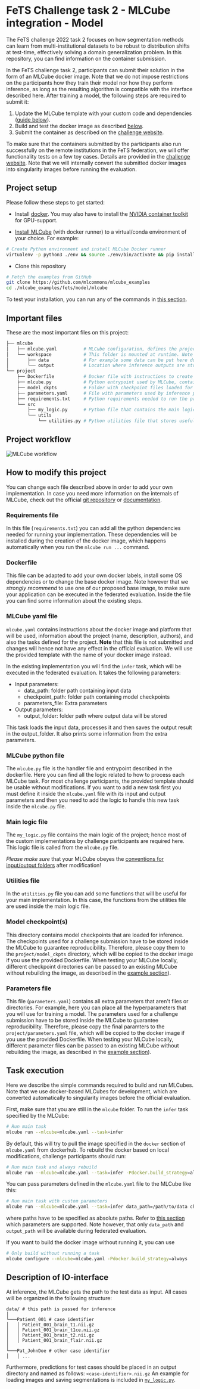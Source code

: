 # FeTS Challenge task 2 - MLCube integration - Model

The FeTS challenge 2022 task 2 focuses on how segmentation methods can learn from multi-institutional datasets to be robust to distribution shifts at test-time, effectively solving a domain generalization problem. In this repository, you can find information on the container submission.

In the FeTS challenge task 2, participants can submit their solution in the form of an MLCube docker image. Note that we do not impose restrictions on the participants how they train their model nor how they perform inference, as long as the resulting algorithm is compatible with the interface described here. After training a model, the following steps are required to submit it:

1. Update the MLCube template with your custom code and dependencies ([guide below](#how-to-modify-this-project)).
2. Build and test the docker image as described [below](#tasks-execution).
3. Submit the container as described on the [challenge website](https://www.synapse.org/#!Synapse:syn28546456/wiki/617255).

To make sure that the containers submitted by the participants also run successfully on the remote institutions in the FeTS federation, we will offer functionality tests on a few toy cases. Details are provided in the [challenge website](https://www.synapse.org/#!Synapse:syn28546456/wiki/617255). Note that we will internally convert the submitted docker images into singularity images before running the evaluation.

## Project setup

Please follow these steps to get started:
<!-- TODO singularity stuff once it is ready -->
- Install [docker](https://docs.docker.com/engine/install/). You may also have to install the [NVIDIA container toolkit](https://docs.nvidia.com/datacenter/cloud-native/container-toolkit/install-guide.html#installing-on-ubuntu-and-debian) for GPU-support.
<!-- - (Optional) Install [singularity](https://sylabs.io/guides/latest/user-guide/quick_start.html#quick-installation-steps). Only required if you want to test docker-to-singularity conversion yourself. -->
- [Install MLCube](https://mlcommons.github.io/mlcube/getting-started/) (with docker runner) to a virtual/conda environment of your choice. For example:

```bash
# Create Python environment and install MLCube Docker runner 
virtualenv -p python3 ./env && source ./env/bin/activate && pip install mlcube-docker
```

<!-- - (Optional) Install MLCube's singularity runner. -->
- Clone this repository
<!-- TODO Update this once merged -->

```bash
# Fetch the examples from GitHub
git clone https://github.com/mlcommons/mlcube_examples
cd ./mlcube_examples/fets/model/mlcube
```

To test your installation, you can run any of the commands in [this section](#tasks-execution).

## Important files

These are the most important files on this project:

```bash
├── mlcube
│   ├── mlcube.yaml          # MLCube configuration, defines the project, author, platform, docker and tasks.
│   └── workspace            # This folder is mounted at runtime. Note that it will be empty during fed. eval.
│       ├── data             # For example some data can be put here during local testing.
│       └── output           # Location where inference outputs are stored.
└── project
    ├── Dockerfile           # Docker file with instructions to create the image.
    ├── mlcube.py            # Python entrypoint used by MLCube, contains the logic for MLCube tasks.
    ├── model_ckpts          # Folder with checkpoint files loaded for inference.
    ├── parameters.yaml      # File with parameters used by inference procedure.
    ├── requirements.txt     # Python requirements needed to run the project inside Docker.
    └── src
        ├── my_logic.py      # Python file that contains the main logic of the project.
        └── utils
            └── utilities.py # Python utilities file that stores useful functions.
```

## Project workflow

![MLCube workflow](https://i.imgur.com/qXRp3Tb.png)

## How to modify this project

You can change each file described above in order to add your own implementation. In case you need more information on the internals of MLCube, check out the official [git repository](https://github.com/mlcommons/mlcube) or [documentation](https://mlcommons.github.io/mlcube/).

### Requirements file

In this file (`requirements.txt`) you can add all the python dependencies needed for running your implementation. These dependencies will be installed during the creation of the docker image, which happens automatically when you run the ```mlcube run ...``` command.

### Dockerfile

This file can be adapted to add your own docker labels, install some OS dependencies or to change the base docker image. Note however that we *strongly recommend* to use one of our proposed base image, to make sure your application can be executed in the federated evaluation. Inside the file you can find some information about the existing steps.

### MLCube yaml file

`mlcube.yaml` contains instructions about the docker image and platform that will be used, information about the project (name, description, authors), and also the tasks defined for the project. **Note** that this file is not submitted and changes will hence not have any effect in the official evaluation. We will use the provided template with the name of your docker image instead.

In the existing implementation you will find the `infer` task, which will be executed in the federated evaluation. It takes the following parameters:

- Input parameters:
  - data_path: folder path containing input data
  - checkpoint_path: folder path containing model checkpoints
  - parameters_file: Extra parameters
- Output parameters:
  - output_folder: folder path where output data will be stored

This task loads the input data, processes it and then saves the output result in the output_folder. It also prints some information from the extra parameters.

### MLCube python file

The `mlcube.py` file is the handler file and entrypoint described in the dockerfile. Here you can find all the logic related to how to process each MLCube task. For most challenge participants, the provided template should be usable without modifications.
If you want to add a new task first you must define it inside the `mlcube.yaml` file with its input and output parameters and then you need to add the logic to handle this new task inside the `mlcube.py` file.

### Main logic file

The `my_logic.py` file contains the main logic of the project; hence most of the custom implementations by challenge participants are required here. This logic file is called from the `mlcube.py` file.

*Please make sure* that your MLCube obeyes the [conventions for input/output folders](#description-of-io-interface) after modification!

### Utilities file

In the `utilities.py` file you can add some functions that will be useful for your main implementation. In this case, the functions from the utilities file are used inside the main logic file.

### Model checkpoint(s)

This directory contains model checkpoints that are loaded for inference. The checkpoints used for a challenge submission have to be stored inside the MLCube to guarantee reproducibility. Therefore, please copy them to the `project/model_ckpts` directory, which will be copied to the docker image if you use the provided Dockerfile.
When testing your MLCube locally, different checkpoint directories can be passed to an existing MLCube without rebuilding the image, as described in the [example section](#tasks-execution)). 

### Parameters file

This file (`parameters.yaml`) contains all extra parameters that aren't files or directories. For example, here you can place all the hyperparameters that you will use for training a model. The parameters used for a challenge submission have to be stored inside the MLCube to guarantee reproducibility. Therefore, please copy the final paramters to the `project/parameters.yaml` file, which will be copied to the docker image if you use the provided Dockerfile.
When testing your MLCube locally, different parameter files can be passed to an existing MLCube without rebuilding the image, as described in the [example section](#tasks-execution)). 

## Task execution

Here we describe the simple commands required to build and run MLCubes. Note that we use docker-based MLCubes for development, which are converted automatically to singularity images before the official evaluation.

First, make sure that you are still in the `mlcube` folder. To run the `infer` task specified by the MLCube:

```bash
# Run main task
mlcube run --mlcube=mlcube.yaml --task=infer
```

By default, this will try to pull the image specified in the `docker` section of `mlcube.yaml` from dockerhub. To rebuild the docker based on local modifications, challenge participants should run:

```Bash
# Run main task and always rebuild
mlcube run --mlcube=mlcube.yaml --task=infer -Pdocker.build_strategy=always
```

You can pass parameters defined in the `mlcube.yaml` file to the MLCube like this:

```Bash
# Run main task with custom parameters
mlcube run --mlcube=mlcube.yaml --task=infer data_path=/path/to/data checkpoint_path=/path/to/checkpoints
```

where paths have to be specified as absolute paths. Refer to [this section](#mlcube-yaml-file) which parameters are supported. Note however, that only `data_path` and `output_path` will be available during federated evaluation.

If you want to build the docker image without running it, you can use

```Bash
# Only build without running a task
mlcube configure --mlcube=mlcube.yaml -Pdocker.build_strategy=always
```

<!-- TODO add singularity part once it's ready -->
<!-- To use the Singularity runner instead, add the flag `--platform=singularity`:

```bash
# Run main task with singularity runner
mlcube run --mlcube=mlcube.yaml --task=infer --platform=singularity
```

Note that you need singularity installed and the MLCube singularity runner to run your MLCube with singularity. -->

## Description of IO-interface

At inference, the MLCube gets the path to the test data as input. All cases will be organized in the following structure:

```
data/ # this path is passed for inference
│
└───Patient_001 # case identifier
│   │ Patient_001_brain_t1.nii.gz
│   │ Patient_001_brain_t1ce.nii.gz
│   │ Patient_001_brain_t2.nii.gz
│   │ Patient_001_brain_flair.nii.gz
│   
└───Pat_JohnDoe # other case identifier
│   │ ...
```

Furthermore, predictions for test cases should be placed in an output directory and named as follows: `<case-identifier>.nii.gz`
An example for loading images and saving segmentations is included in [`my_logic.py`](project/src/my_logic.py).
